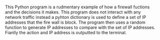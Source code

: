 This Python program is a rudmentary example of how a firewall fuctions and the decisions it makes.
This program does not interact with any network traffic instead a pyhton dictionary is used to define a set of IP addresses that the fire wall is 
block.
The program then uses a random function to generate IP addresses to compare with the set of IP addresses.
Fianlly the action and IP address is outputted to the terminal.
